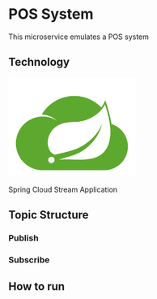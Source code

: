 # POS System

This microservice emulates a POS system 

## Technology
<img src="../img/scst.png" width="50%" height="50%">

Spring Cloud Stream Application

## Topic Structure

### Publish

### Subscribe

## How to run